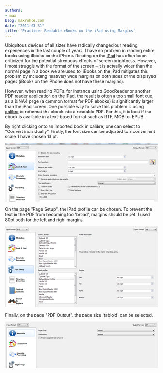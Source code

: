 ```yaml
---
authors:
- max
blog: maxrohde.com
date: "2011-03-31"
title: 'Practice: Readable eBooks on the iPad using Margins'
---
```


Ubiquitous devices of all sizes have radically changed our reading experiences in the last couple of years. I have no problem in reading entire books using iBooks on the iPhone. Reading on the [iPad](http://www.apple.com/ipad/) has often been criticized for the potential strenuous effects of screen brightness. However, I most struggle with the format of the screen – it is actually wider than the normal page in a book we are used to. iBooks on the iPad mitigates this problem by including relatively wide margins on both sides of the displayed pages (iBooks on the iPhone does not have these margins).

However, when reading PDFs, for instance using GoodReader or another PDF reader application on the iPad, the result is often a too small font due, as a DINA4 page (a common format for PDF ebooks) is significantly larger than the iPad screen. One possible way to solve this problem is using [calibre](http://calibre-ebook.com/) to reformat the ebook into a readable PDF. For this, it is best if the ebook is available in a text-based format such as RTF, MOBI or EPUB.

By right clicking onto an imported book in calibre, one can select to "Convert individually". Firstly, the font size can be adjusted to a convenient scale. I have chosen 13 pt.

![](images/033111_0720_practicerea1.png)

On the page "Page Setup", the iPad profile can be chosen. To prevent the text in the PDF from becoming too 'broad', margins should be set. I used 80pt both for the left and right margins.

![](images/033111_0720_practicerea2.png)

Finally, on the page "PDF Output", the page size 'tabloid' can be selected.

![](images/033111_0720_practicerea3.png)